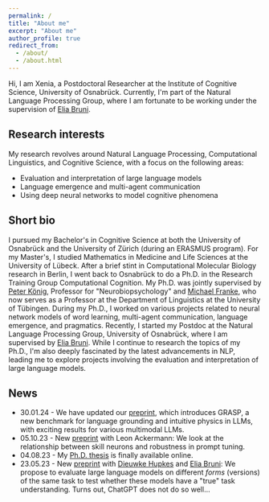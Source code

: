 ```yaml
---
permalink: /
title: "About me"
excerpt: "About me"
author_profile: true
redirect_from: 
  - /about/
  - /about.html
---
```


Hi, I am Xenia, a Postdoctoral Researcher at the Institute of Cognitive Science, University of Osnabrück. 
Currently, I'm part of the Natural Language Processing Group, where I am fortunate to be working under the supervision of [Elia Bruni](https://eliabruni.github.io/). 


Research interests
-------
My research revolves around Natural Language Processing, Computational Linguistics, and Cognitive Science, with a focus on the following areas:

- Evaluation and interpretation of large language models 
- Language emergence and multi-agent communication
- Using deep neural networks to model cognitive phenomena

Short bio
------
I pursued my Bachelor's in Cognitive Science at both the University of Osnabrück and the University of Zürich (during an ERASMUS program). 
For my Master's, I studied Mathematics in Medicine and Life Sciences at the University of Lübeck.
After a brief stint in Computational Molecular Biology research in Berlin, I went back to Osnabrück to do a Ph.D. in the Research Training Group Computational Cognition.
My Ph.D. was jointly supervised by [Peter König](https://www.ikw.uni-osnabrueck.de/en/research_groups/neurobiopsychology/pk.html), Professor for "Neurobiopsychology" and [Michael Franke](https://michael-franke.github.io/heimseite/), who now serves as a Professor at the Department of Linguistics at the University of Tübingen. 
During my Ph.D., I worked on various projects related to neural network models of word learning, multi-agent communication, language emergence, and pragmatics. 
Recently, I started my Postdoc at the Natural Language Processing Group, University of Osnabrück, where I am supervised by [Elia Bruni](https://eliabruni.github.io/). 
While I continue to research the topics of my Ph.D., I'm also deeply fascinated by the latest advancements in NLP, leading me to explore projects involving the evaluation and interpretation of large language models.


News
-------
- 30.01.24 - We have updated our [preprint](https://arxiv.org/abs/2311.09048), which introduces GRASP, a new benchmark for language grounding and intuitive physics in LLMs, with exciting results for various multimodal LLMs. 
- 05.10.23 - New [preprint](https://arxiv.org/abs/2309.12263) with Leon Ackermann: We look at the relationship between skill neurons and robustness in prompt tuning.
- 04.08.23 - My [Ph.D. thesis](https://doi.org/10.48693/379) is finally available online.
- 23.05.23 - New [preprint](https://arxiv.org/abs/2305.11662) with [Dieuwke Hupkes](https://dieuwkehupkes.nl/) and [Elia Bruni](https://eliabruni.github.io/): We propose to evaluate large language models on different _forms_ (versions) of the same task to test whether these models have a "true" task understanding. Turns out, ChatGPT does not do so well... 

